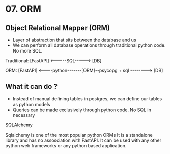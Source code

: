 # 07. ORM

## Object Relational Mapper (ORM)

- Layer of abstraction that sits between the database and us
- We can perform all database operations through traditional python code. No more SQL.


Traditional:
[FastAPI] <-----SQL-----> [DB]

ORM:
[FastAPI] <----python-------[ORM]--psycopg + sql --------> [DB]

## What it can do ?

- Instead of manual defining tables in postgres, we can define our tables as python models
- Queries can be made exclusively through python code. No SQL in necessary

SQLAlchemy

Sqlalchemy is one of the most popular python ORMs
It is a standalone library and has no assosciation with FastAPI.
It can be used with any other python web frameworks or any python based application.
